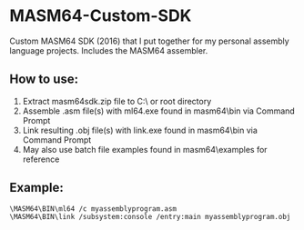 # MASM64-Custom-SDK
Custom MASM64 SDK (2016) that I put together for my personal assembly language projects. Includes the MASM64 assembler.

## How to use:
1. Extract masm64sdk.zip file to C:\ or root directory
2. Assemble .asm file(s) with ml64.exe found in masm64\bin via Command Prompt
3. Link resulting .obj file(s) with link.exe found in masm64\bin via Command Prompt
4. May also use batch file examples found in masm64\examples for reference

## Example:
```
\MASM64\BIN\ml64 /c myassemblyprogram.asm
\MASM64\BIN\link /subsystem:console /entry:main myassemblyprogram.obj
```

